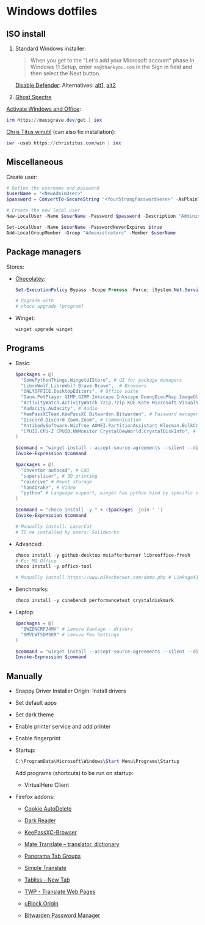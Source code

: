 # Windows dotfiles

## ISO install

1. Standard Windows installer:

   > When you get to the "Let's add your Microsoft account" phase in Windows 11 Setup, enter `no@thankyou.com` in the Sign in field and then select the Next button.

   [Disable Defender](https://github.com/swagkarna/Defeat-Defender-V1.2.0):
   Alternatives: [alt1](https://github.com/qtkite/defender-control), [alt2](https://github.com/teeotsa/windows-11-debloat)

2. [Ghost Spectre](https://tech-latest.com/ghost-spectre-windows-11/)

[Activate Windows and Office](https://github.com/massgravel/Microsoft-Activation-Scripts):

```powershell
irm https://massgrave.dev/get | iex
```

[Chris Titus winutil](https://github.com/ChrisTitusTech/winutil) (can also fix installation):

```powershell
iwr -useb https://christitus.com/win | iex
```

## Miscellaneous

Create user:

```powershell
# Define the username and password
$userName = "<NewAdminUser>"
$password = ConvertTo-SecureString "<YourStrongPasswordHere>" -AsPlainText -Force

# Create the new local user
New-LocalUser -Name $userName -Password $password -Description "Administrator account" -AccountNeverExpires

Set-LocalUser -Name $userName -PasswordNeverExpires $true
Add-LocalGroupMember -Group "Administrators" -Member $userName
```

## Package managers

Stores:

- [Chocolatey](https://community.chocolatey.org/packages):

  ```powershell
  Set-ExecutionPolicy Bypass -Scope Process -Force; [System.Net.ServicePointManager]::SecurityProtocol = [System.Net.ServicePointManager]::SecurityProtocol -bor 3072; iex ((New-Object System.Net.WebClient).DownloadString('https://community.chocolatey.org/install.ps1'))

  # Upgrade with
  # choco upgrade [program]
  ```

- Winget:

  ```powershell
  winget upgrade winget
  ```

## Programs

- Basic:

  ```powershell
  $packages = @(
    "SomePythonThings.WingetUIStore", # UI for package managers
    "LibreWolf.LibreWolf Brave.Brave",  # Browsers
    "ONLYOFFICE.DesktopEditors", # Office suite
    "Daum.PotPlayer GIMP.GIMP Inkscape.Inkscape DuongDieuPhap.ImageGlass Upscayl.Upscayl OBSProject.OBSStudio", # Media, alternatives: nomacs, VideoLAN.VLC
    "ActivityWatch.ActivityWatch 7zip.7zip KDE.Kate Microsoft.VisualStudioCode geeksoftwareGmbH.PDF24Creator Ventoy.Ventoy MatteoRossi.iCopy Nextcloud.NextcloudDesktop NGWIN.PicPick KDE.Okular VirtualHere.USBClient Xournal++.Xournal++ BleachBit.BleachBit voidtools.Everything stnkl.EverythingToolbar", # Tools
    "Audacity.Audacity", # Audio
    "KeePassXCTeam.KeePassXC Bitwarden.Bitwarden", # Password manager
    "Discord.Discord Zoom.Zoom", # Communication
    "AntibodySoftware.WizTree AOMEI.PartitionAssistant Klocman.BulkCrapUninstaller GlennDelahoy.SnappyDriverInstallerOrigin", # System utilities
    "CPUID.CPU-Z CPUID.HWMonitor CrystalDewWorld.CrystalDiskInfo", # System info
  )

  $command = "winget install --accept-source-agreements --silent --disable-interactivity --accept-package-agreements " + ($packages -join ' ')
  Invoke-Expression $command

  $packages = @(
    "inventor autocad", # CAD
    "superslicer", # 3D printing
    "raidrive" # Mount storage
    "handbrake", # Video
    "python" # Language support, winget has python bind by specific version
  )

  $command = "choco install -y " + ($packages -join ' ')
  Invoke-Expression $command

  # Manually install: LaserCut
  # TO ne installed by users: Solidworks
  ```

- Advanced:

  ```powershell
  choco install -y github-desktop msiafterburner libreoffice-fresh
  # For MS Office
  choco install -y office-tool

  # Manually install https://www.bikechecker.com/demo.php # LinkageX3
  ```

- Benchmarks:

  ```powershell
  choco install -y cinebench performancetest crystaldiskmark
  ```

- Laptop:

  ```powershell
  $packages = @(
    "9WZDNCRFJ4MV" # Lenovo Vantage - drivers
    "9MVLWT5DMSKR" # Lenovo Pen Settings
  )

  $command = "winget install --accept-source-agreements --silent --disable-interactivity --accept-package-agreements " + ($packages -join ' ')
  Invoke-Expression $command
  ```

## Manually

- Snappy Driver Installer Origin: Install drivers
- Set default apps
- Set dark theme
- Enable printer service and add printer
- Enable fingerprint
- Startup:

  ```powershell
  C:\ProgramData\Microsoft\Windows\Start Menu\Programs\Startup
  ```

  Add programs (shortcuts) to be run on startup:

  - VirtualHere Client

- Firefox addons:

  - [Cookie AutoDelete](https://addons.mozilla.org/en-US/firefox/addon/cookie-autodelete/)
  - [Dark Reader](https://addons.mozilla.org/en-US/firefox/addon/darkreader/)
  - [KeePassXC-Browser](https://addons.mozilla.org/en-US/firefox/addon/keepassxc-browser/)
  - [Mate Translate – translator, dictionary](https://addons.mozilla.org/en-US/firefox/addon/instant-translate/)
  - [Panorama Tab Groups](https://addons.mozilla.org/en-US/firefox/addon/panorama-tab-groups/)
  - [Simple Translate](https://addons.mozilla.org/en-US/firefox/addon/simple-translate/)
  - [Tabliss - New Tab](https://addons.mozilla.org/en-US/firefox/addon/tabliss/)
  - [TWP - Translate Web Pages](https://addons.mozilla.org/en-US/firefox/addon/traduzir-paginas-web/)
  - [uBlock Origin](https://addons.mozilla.org/en-US/firefox/addon/ublock-origin)

  - [Bitwarden Password Manager](https://addons.mozilla.org/en-US/firefox/addon/bitwarden-password-manager/)
